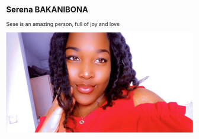 
## Serena BAKANIBONA 
Sese is an amazing person, full of joy and love 

![](../../IMAGE/WeChat%20Image_20220929225634.jpg)